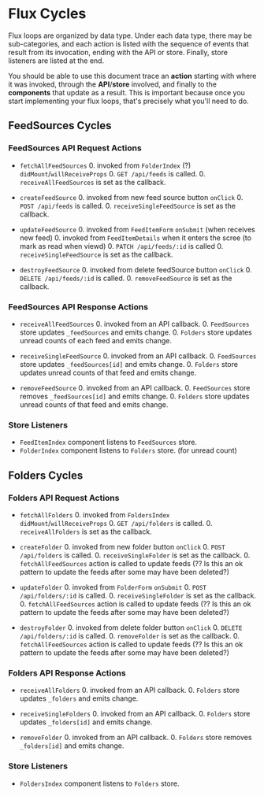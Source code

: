 # Flux Cycles

Flux loops are organized by data type. Under each data type, there may
be sub-categories, and each action is listed with the sequence of events
that result from its invocation, ending with the API or store. Finally,
store listeners are listed at the end.

You should be able to use this document trace an **action** starting
with where it was invoked, through the **API**/**store** involved, and
finally to the **components** that update as a result. This is important
because once you start implementing your flux loops, that's precisely
what you'll need to do.


## FeedSources Cycles

### FeedSources API Request Actions

* `fetchAllFeedSources`
  0. invoked from `FolderIndex` (?) `didMount`/`willReceiveProps`
  0. `GET /api/feeds` is called.
  0. `receiveAllFeedSources` is set as the callback.

* `createFeedSource`
  0. invoked from new feed source button `onClick`
  0. `POST /api/feeds` is called.
  0. `receiveSingleFeedSource` is set as the callback.

* `updateFeedSource`
  0. invoked from `FeedItemForm` `onSubmit` (when receives new feed)
  0. invoked from `FeedItemDetails` when it enters the scree  (to mark as read when viewd)
  0. `PATCH /api/feeds/:id` is called
  0. `receiveSingleFeedSource` is set as the callback.

* `destroyFeedSource`
  0. invoked from delete feedSource button `onClick`
  0. `DELETE /api/feeds/:id` is called.
  0. `removeFeedSource` is set as the callback.

### FeedSources API Response Actions

* `receiveAllFeedSources`
  0. invoked from an API callback.
  0. `FeedSources` store updates `_feedSources` and emits change.
  0. `Folders` store updates unread counts of each feed and emits change.

* `receiveSingleFeedSource`
  0. invoked from an API callback.
  0. `FeedSources` store updates `_feedSources[id]` and emits change.
  0. `Folders` store updates unread counts of that feed and emits change.

* `removeFeedSource`
  0. invoked from an API callback.
  0. `FeedSources` store removes `_feedSources[id]` and emits change.
  0. `Folders` store updates unread counts of that feed and emits change.

### Store Listeners

* `FeedItemIndex` component listens to `FeedSources` store.
* `FolderIndex` component listens to `Folders` store. (for unread count)

## Folders Cycles

### Folders API Request Actions

* `fetchAllFolders`
  0. invoked from `FoldersIndex` `didMount`/`willReceiveProps`
  0. `GET /api/folders` is called.
  0. `receiveAllFolders` is set as the callback.

* `createFolder`
  0. invoked from new folder button `onClick`
  0. `POST /api/folders` is called.
  0. `receiveSingleFolder` is set as the callback.
  0. `fetchAllFeedSources` action is called to update feeds (?? Is this an ok pattern to update the feeds after some may have been deleted?)

* `updateFolder`
  0. invoked from `FolderForm` `onSubmit`
  0. `POST /api/folders/:id` is called.
  0. `receiveSingleFolder` is set as the callback.
  0. `fetchAllFeedSources` action is called to update feeds (?? Is this an ok pattern to update the feeds after some may have been deleted?)

* `destroyFolder`
  0. invoked from delete folder button `onClick`
  0. `DELETE /api/folders/:id` is called.
  0. `removeFolder` is set as the callback.
  0. `fetchAllFeedSources` action is called to update feeds (?? Is this an ok pattern to update the feeds after some may have been deleted?)

### Folders API Response Actions

* `receiveAllFolders`
  0. invoked from an API callback.
  0. `Folders` store updates `_folders` and emits change.

* `receiveSingleFolders`
  0. invoked from an API callback.
  0. `Folders` store updates `_folders[id]` and emits change.

* `removeFolder`
  0. invoked from an API callback.
  0. `Folders` store removes `_folders[id]` and emits change.

### Store Listeners

* `FoldersIndex` component listens to `Folders` store.
